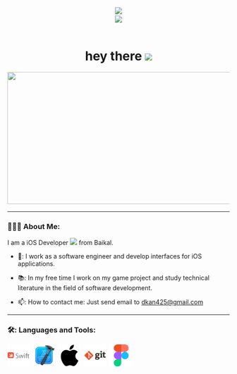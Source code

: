 <div id="header" align="center">
  <img src="https://media.giphy.com/media/j5hWF2V3RlNGItTkGc/giphy.gif" width="170"/>
</div>

<div id="header" align="center">
  <img src="https://media.giphy.com/media/X9zUzhlh2KQVhOI0yv/giphy.gif" width="100"/>
</div>

<div id="badges" align="center">
  <img src="https://komarev.com/ghpvc/?username=AlexPushKaN&style=flat-square&color=blue" alt=""/>
  <h1>
    hey there
    <img src="https://media.giphy.com/media/hvRJCLFzcasrR4ia7z/giphy.gif" width="30px"/>
  </h1>
</div>

<div align="center">
  <img src="https://media.giphy.com/media/dWesBcTLavkZuG35MI/giphy.gif" width="600" height="300"/>
</div>

---

### 👨🏼‍💻 About Me:
I am a iOS Developer <img src="https://media.giphy.com/media/WUlplcMpOCEmTGBtBW/giphy.gif" width="30"> from Baikal.
- 🔭: I work as a software engineer and develop interfaces for iOS applications.

- 📚: In my free time I work on my game project and study technical literature in the field of software development.

- 📫: How to contact me: Just send email to dkan425@gmail.com

---

### 🛠️: Languages and Tools:
<div>
  <img src="https://github.com/devicons/devicon/blob/master/icons/swift/swift-original-wordmark.svg" title="Swift" alt="Swift" width="50" height="50"/>&nbsp;
  <img src="https://github.com/devicons/devicon/blob/master/icons/xcode/xcode-original.svg" title="Xcode" alt="Xcode" width="50" height="50"/>&nbsp;
  <img src="https://github.com/devicons/devicon/blob/master/icons/apple/apple-original.svg" title="Apple" alt="Apple" width="50" height="50"/>&nbsp;
  <img src="https://github.com/devicons/devicon/blob/master/icons/git/git-original-wordmark.svg" title="Git" alt="Git" width="50" height="50"/>&nbsp;
  <img src="https://github.com/devicons/devicon/blob/master/icons/figma/figma-original.svg" title="Figma" alt="Figma" width="50" height="50"/>&nbsp;
</div>
